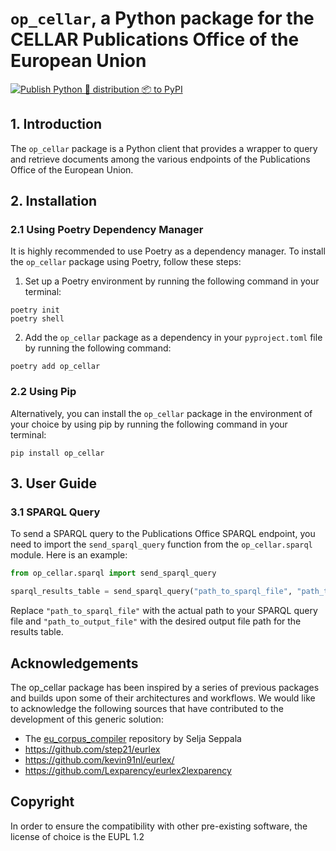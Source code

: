 # `op_cellar`, a Python package for the CELLAR Publications Office of the European Union

[![Publish Python 🐍 distribution 📦 to PyPI](https://github.com/AlessioNar/op_cellar/actions/workflows/publish.yml/badge.svg)](https://github.com/AlessioNar/op_cellar/actions/workflows/publish.yml)

## 1. Introduction

The `op_cellar` package is a Python client that provides a wrapper to query and retrieve documents among the various endpoints of the Publications Office of the European Union.

## 2. Installation

### 2.1 Using Poetry Dependency Manager

It is highly recommended to use Poetry as a dependency manager. To install the `op_cellar` package using Poetry, follow these steps:

1. Set up a Poetry environment by running the following command in your terminal:

```
poetry init
poetry shell
```

2. Add the `op_cellar` package as a dependency in your `pyproject.toml` file by running the following command:

```
poetry add op_cellar
```

### 2.2 Using Pip

Alternatively, you can install the `op_cellar` package in the environment of your choice by using pip by running the following command in your terminal:

```
pip install op_cellar
```

## 3. User Guide

### 3.1 SPARQL Query

To send a SPARQL query to the Publications Office SPARQL endpoint, you need to import the `send_sparql_query` function from the `op_cellar.sparql` module. Here is an example:

```python
from op_cellar.sparql import send_sparql_query

sparql_results_table = send_sparql_query("path_to_sparql_file", "path_to_output_file")
```

Replace `"path_to_sparql_file"` with the actual path to your SPARQL query file and `"path_to_output_file"` with the desired output file path for the results table.

## Acknowledgements

The op_cellar package has been inspired by a series of previous packages and builds upon some of their architectures and workflows. We would like to acknowledge the following sources that have contributed to the development of this generic solution:

* The [eu_corpus_compiler](https://github.com/seljaseppala/eu_corpus_compiler) repository by Selja Seppala
* https://github.com/step21/eurlex
* https://github.com/kevin91nl/eurlex/
* https://github.com/Lexparency/eurlex2lexparency

## Copyright

In order to ensure the compatibility with other pre-existing software, the license of choice is the EUPL 1.2